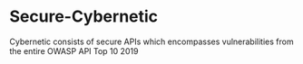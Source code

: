 # Secure-Cybernetic
Cybernetic consists of secure APIs which encompasses vulnerabilities from the entire OWASP API Top 10 2019

